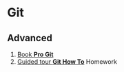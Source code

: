 # Git
## Advanced
1. [Book **Pro Git**](http://git-scm.com/book/en/v2)
2. [Guided tour **Git How To**](http://githowto.com/)
Homework

